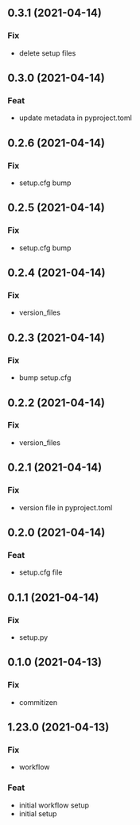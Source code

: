 ## 0.3.1 (2021-04-14)

### Fix

- delete setup files

## 0.3.0 (2021-04-14)

### Feat

- update metadata in pyproject.toml

## 0.2.6 (2021-04-14)

### Fix

- setup.cfg bump

## 0.2.5 (2021-04-14)

### Fix

- setup.cfg bump

## 0.2.4 (2021-04-14)

### Fix

- version_files

## 0.2.3 (2021-04-14)

### Fix

- bump setup.cfg

## 0.2.2 (2021-04-14)

### Fix

- version_files

## 0.2.1 (2021-04-14)

### Fix

- version file in pyproject.toml

## 0.2.0 (2021-04-14)

### Feat

- setup.cfg file

## 0.1.1 (2021-04-14)

### Fix

- setup.py

## 0.1.0 (2021-04-13)

### Fix

- commitizen

## 1.23.0 (2021-04-13)

### Fix

- workflow

### Feat

- initial workflow setup
- initial setup
